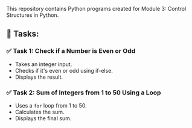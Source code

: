 This repository contains Python programs created for Module 3: Control Structures in Python.

## 📄 Tasks:

### ✅ Task 1: Check if a Number is Even or Odd
- Takes an integer input.
- Checks if it's even or odd using if-else.
- Displays the result.

### ✅ Task 2: Sum of Integers from 1 to 50 Using a Loop
- Uses a `for` loop from 1 to 50.
- Calculates the sum.
- Displays the final sum.
